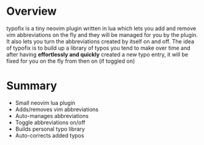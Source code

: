 # Overview
typofix is a tiny neovim plugin written in lua which lets you add and remove vim abbreviations on the fly and they will be managed for you by the plugin.
It also lets you turn the abbreviations created by itself on and off.
The idea of typofix is to build up a library of typos you tend to make over time and after having **effortlessly and quickly** created a new typo entry, it will be fixed for you on the fly from then on (if toggled on)

# Summary

- Small neovim lua plugin
- Adds/removes vim abbreviations
- Auto-manages abbreviations
- Toggle abbreviations on/off
- Builds personal typo library
- Auto-corrects added typos
